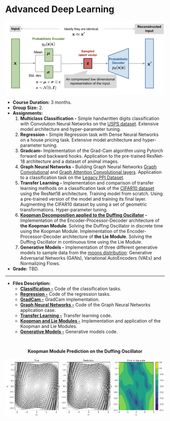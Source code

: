 # Advanced Deep Learning <a name="adl"></a>

<p align="center">
  <img src="../../images/vae.png" alt="VAE" width="550"/>
</p>

 - **Course Duration:** 3 months.
 - **Group Size:** 2.
 - **Assignments:**
    1. **Multiclass Classification -** Simple handwritten digits classification with Convolution Neural Networks on the [USPS dataset](https://www.csie.ntu.edu.tw/~cjlin/libsvmtools/datasets/multiclass/usps.bz2). Extensive model architecture and hyper-parameter tuning.
    2. **Regression -** Simple Regression task with Dense Neural Networks on a house pricing task. Extensive model architecture and hyper-parameter tuning.
    3. **Gradcam-** Implementation of the Grad-Cam algorithm using Pytorch forward and backward hooks. Application to the pre-trained ResNet-18 architecture and a dataset of animal images.
    4. **Graph Neural Networks -** Building Graph Neural Networks [Graph Convolutional](https://docs.dgl.ai/generated/dgl.nn.pytorch.conv.GraphConv.html) and [Graph Attention Convolutional layers](https://docs.dgl.ai/generated/dgl.nn.pytorch.conv.GATConv.html). Application to a classification task on the [Legacy PPI Dataset](https://docs.dgl.ai/en/0.6.x/_modules/dgl/data/ppi.html).
    5. **Transfer Learning -** Implementation and comparison of transfer learning methods on a classification task of the [CIFAR10 dataset](https://www.cs.toronto.edu/~kriz/cifar.html) using the ResNet18 architecture. Training model from scratch. Using a pre-trained version of the model and training its final layer. Augmenting the CIFAR10 dataset by using a set of geometric transformations. Hyper-parameter tuning.
    6.  **[Koopman Decomposition applied to the Duffing Oscillator](https://nicholasgeneva.com/deep-learning/koopman/dynamics/2020/05/30/intro-to-koopman.html) -** Implementation of the Encoder-Processor-Decoder architecture of **the Koopman Module**. Solving the Duffing Oscillator in discrete time using the Koopman Module. Implementation of the Encoder-Processor-Decoder architecture of **the Lie Module**. Solving the Duffing Oscillator in continuous time using the Lie Module.
    7.  **Generative Models -** Implementation of three different generative models to sample data from the [moons distribution](https://scikit-learn.org/stable/modules/generated/sklearn.datasets.make_moons.html): Generative Adversarial Networks (GANs), Variational AutoEncoders (VAEs) and Normalizing Flows.
- **Grade:** TBD.

---

- **Files Description:**
    - **[Classification -](https://github.com/EdouardVilain-Git/EdouardVilain-M2-DSBA/blob/main/3.%20Course%20Assignments/Advanced%20Deep%20Learning/classification.ipynb)** Code of the classification tasks.
    - **[Regression -](https://github.com/EdouardVilain-Git/EdouardVilain-M2-DSBA/blob/main/3.%20Course%20Assignments/Advanced%20Deep%20Learning/regression.ipynb)** Code of the regression tasks.
    - **[GradCam -](https://github.com/EdouardVilain-Git/EdouardVilain-M2-DSBA/blob/main/3.%20Course%20Assignments/Advanced%20Deep%20Learning/gradcam.ipynb)** GradCam implementation.
    - **[Graph Neural Networks -](https://github.com/EdouardVilain-Git/EdouardVilain-M2-DSBA/blob/main/3.%20Course%20Assignments/Advanced%20Deep%20Learning/graphs.ipynb)** Code of the Graph Neural Networks application case.
    - **[Transfer Learning -](https://github.com/EdouardVilain-Git/EdouardVilain-M2-DSBA/blob/main/3.%20Course%20Assignments/Advanced%20Deep%20Learning/transfer.ipynb)** Transfer learning code.
    - **[Koopman and Lie Modules -](https://github.com/EdouardVilain-Git/EdouardVilain-M2-DSBA/blob/main/3.%20Course%20Assignments/Advanced%20Deep%20Learning/koopman.ipynb)** Implementation and application of the Koopman and Lie Modules.
    - **[Generative Models -](https://github.com/EdouardVilain-Git/EdouardVilain-M2-DSBA/blob/main/3.%20Course%20Assignments/Advanced%20Deep%20Learning/generative.ipynb)** Generative models code.

<br>

<p align="center">
  <b>Koopman Module Prediction on the Duffing Oscillator</b>
</p>

<p align="center">
    <img src="./images/koopmanpred.png" alt="clusters" width="800"/>
</p>
